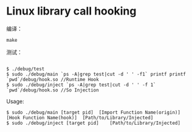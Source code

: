 # Linux library call hooking

编译：

```Complile:
make
```

测试：

```test

$ ./debug/test
$ sudo ./debug/main `ps -A|grep test|cut -d ' ' -f1` printf printf `pwd`/debug/hook.so //Runtime Hook
$ sudo ./debug/inject `ps -A|grep test|cut -d ' ' -f 1` `pwd`/debug/hook.so //So Injection
```

Usage:

```
$ sudo ./debug/main [target pid]  [Import Function Name(origin)]  [Hook Function Name(hook)]  [Path/to/Library/Injected]  
$ sudo ./debug/inject [target pid]    [Path/to/Library/Injected]  
``` 
